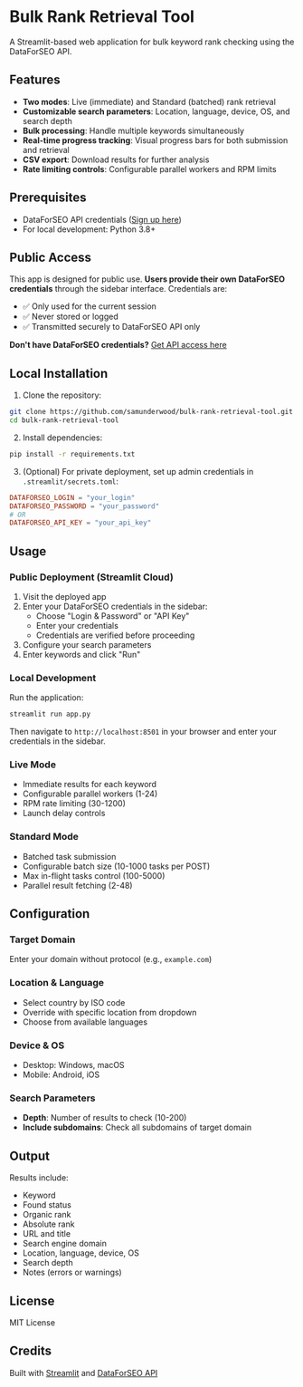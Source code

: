 # Bulk Rank Retrieval Tool

A Streamlit-based web application for bulk keyword rank checking using the DataForSEO API.

## Features

- **Two modes**: Live (immediate) and Standard (batched) rank retrieval
- **Customizable search parameters**: Location, language, device, OS, and search depth
- **Bulk processing**: Handle multiple keywords simultaneously
- **Real-time progress tracking**: Visual progress bars for both submission and retrieval
- **CSV export**: Download results for further analysis
- **Rate limiting controls**: Configurable parallel workers and RPM limits

## Prerequisites

- DataForSEO API credentials ([Sign up here](https://dataforseo.com/))
- For local development: Python 3.8+

## Public Access

This app is designed for public use. **Users provide their own DataForSEO credentials** through the sidebar interface. Credentials are:
- ✅ Only used for the current session
- ✅ Never stored or logged
- ✅ Transmitted securely to DataForSEO API only

**Don't have DataForSEO credentials?** [Get API access here](https://dataforseo.com/)

## Local Installation

1. Clone the repository:
```bash
git clone https://github.com/samunderwood/bulk-rank-retrieval-tool.git
cd bulk-rank-retrieval-tool
```

2. Install dependencies:
```bash
pip install -r requirements.txt
```

3. (Optional) For private deployment, set up admin credentials in `.streamlit/secrets.toml`:
```toml
DATAFORSEO_LOGIN = "your_login"
DATAFORSEO_PASSWORD = "your_password"
# OR
DATAFORSEO_API_KEY = "your_api_key"
```

## Usage

### Public Deployment (Streamlit Cloud)

1. Visit the deployed app
2. Enter your DataForSEO credentials in the sidebar:
   - Choose "Login & Password" or "API Key"
   - Enter your credentials
   - Credentials are verified before proceeding
3. Configure your search parameters
4. Enter keywords and click "Run"

### Local Development

Run the application:
```bash
streamlit run app.py
```

Then navigate to `http://localhost:8501` in your browser and enter your credentials in the sidebar.

### Live Mode
- Immediate results for each keyword
- Configurable parallel workers (1-24)
- RPM rate limiting (30-1200)
- Launch delay controls

### Standard Mode
- Batched task submission
- Configurable batch size (10-1000 tasks per POST)
- Max in-flight tasks control (100-5000)
- Parallel result fetching (2-48)

## Configuration

### Target Domain
Enter your domain without protocol (e.g., `example.com`)

### Location & Language
- Select country by ISO code
- Override with specific location from dropdown
- Choose from available languages

### Device & OS
- Desktop: Windows, macOS
- Mobile: Android, iOS

### Search Parameters
- **Depth**: Number of results to check (10-200)
- **Include subdomains**: Check all subdomains of target domain

## Output

Results include:
- Keyword
- Found status
- Organic rank
- Absolute rank
- URL and title
- Search engine domain
- Location, language, device, OS
- Search depth
- Notes (errors or warnings)

## License

MIT License

## Credits

Built with [Streamlit](https://streamlit.io/) and [DataForSEO API](https://dataforseo.com/)
